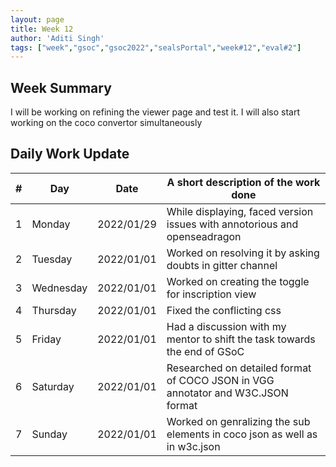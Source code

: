 ```yaml
---
layout: page
title: Week 12
author: 'Aditi Singh'
tags: ["week","gsoc","gsoc2022","sealsPortal","week#12","eval#2"]
---
```


## Week Summary
I will be working on refining the viewer page and test it. I will also start working on the coco convertor simultaneously

## Daily Work Update

|\#|Day|Date|A short description of the work done|  
|---	|---	|---	|---	|  
|1   	| Monday 	|   2022/01/29	|  While displaying, faced version issues with annotorious and openseadragon|  
|2   	| Tuesday  	|   2022/01/01	| Worked on resolving it by asking doubts in gitter channel	|  
|3   	| Wednesday |  2022/01/01 	| Worked on creating the toggle for inscription view |  
|4   	| Thursday  |   2022/01/01	|  Fixed the conflicting css |  
|5   	| Friday  	|   2022/01/01	|  Had a discussion with my mentor to shift the task towards the end of GSoC |  
|6   	| Saturday  |  2022/01/01	| Researched on detailed format of COCO JSON in VGG annotator and W3C.JSON format |  
|7   	| Sunday  	|   2022/01/01	| Worked on genralizing the sub elements in coco json as well as in w3c.json |  
